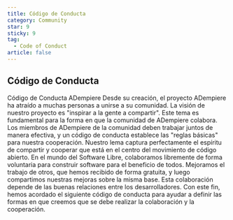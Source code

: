 ```yaml
---
title: Código de Conducta
category: Community
star: 9
sticky: 9
tag:
  - Code of Conduct
article: false
---
```


## Código de Conducta

Código de Conducta ADempiere Desde su creación, el proyecto ADempiere ha atraído a muchas personas a unirse a su comunidad. La visión de nuestro proyecto es "inspirar a la gente a compartir". Este tema es fundamental para la forma en que la comunidad de ADempiere colabora. Los miembros de ADempiere de la comunidad deben trabajar juntos de manera efectiva, y un código de conducta establece las "reglas básicas" para nuestra cooperación. Nuestro lema captura perfectamente el espíritu de compartir y cooperar que está en el centro del movimiento de código abierto. En el mundo del Software Libre, colaboramos libremente de forma voluntaria para construir software para el beneficio de todos. Mejoramos el trabajo de otros, que hemos recibido de forma gratuita, y luego compartimos nuestras mejoras sobre la misma base. Esta colaboración depende de las buenas relaciones entre los desarrolladores. Con este fin, hemos acordado el siguiente código de conducta para ayudar a definir las formas en que creemos que se debe realizar la colaboración y la cooperación.
